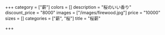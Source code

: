 +++
category = ["薪"]
colors = []
description = "桜のいい香り"
discount_price = "8000"
images = ["/images/firewood.jpg"]
price = "10000"
sizes = []
categories = ["薪", "桜"]
title = "桜薪"

+++
